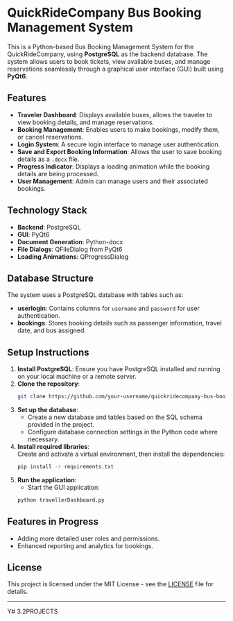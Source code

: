 

# QuickRideCompany Bus Booking Management System

This is a Python-based Bus Booking Management System for the QuickRideCompany, using **PostgreSQL** as the backend database. The system allows users to book tickets, view available buses, and manage reservations seamlessly through a graphical user interface (GUI) built using **PyQt6**.

## Features
- **Traveler Dashboard**: Displays available buses, allows the traveler to view booking details, and manage reservations.
- **Booking Management**: Enables users to make bookings, modify them, or cancel reservations.
- **Login System**: A secure login interface to manage user authentication.
- **Save and Export Booking Information**: Allows the user to save booking details as a `.docx` file.
- **Progress Indicator**: Displays a loading animation while the booking details are being processed.
- **User Management**: Admin can manage users and their associated bookings.

## Technology Stack
- **Backend**: PostgreSQL
- **GUI**: PyQt6
- **Document Generation**: Python-docx
- **File Dialogs**: QFileDialog from PyQt6
- **Loading Animations**: QProgressDialog

## Database Structure
The system uses a PostgreSQL database with tables such as:
- **userlogin**: Contains columns for `username` and `password` for user authentication.
- **bookings**: Stores booking details such as passenger information, travel date, and bus assigned.

## Setup Instructions

1. **Install PostgreSQL**: Ensure you have PostgreSQL installed and running on your local machine or a remote server.
2. **Clone the repository**:  
   ```bash
   git clone https://github.com/your-username/quickridecompany-bus-booking-system.git
   ```
3. **Set up the database**:
   - Create a new database and tables based on the SQL schema provided in the project.
   - Configure database connection settings in the Python code where necessary.
4. **Install required libraries**:  
   Create and activate a virtual environment, then install the dependencies:
   ```bash
   pip install -r requirements.txt
   ```
5. **Run the application**:
   - Start the GUI application:
   ```bash
   python travellerDashboard.py
   ```

## Features in Progress
- Adding more detailed user roles and permissions.
- Enhanced reporting and analytics for bookings.

## License
This project is licensed under the MIT License - see the [LICENSE](LICENSE) file for details.

---

Y# 3.2PROJECTS
